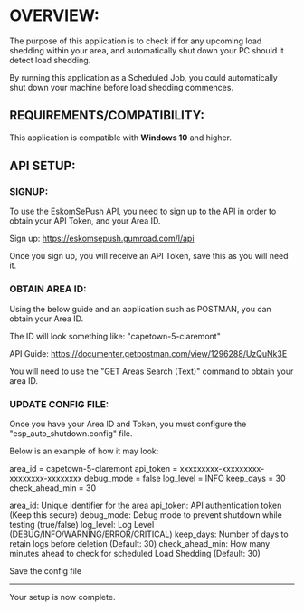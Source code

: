 # OVERVIEW:

The purpose of this application is to check if for any upcoming load shedding within your area, and automatically shut down your PC should it detect load shedding.

By running this application as a Scheduled Job, you could automatically shut down your machine before load shedding commences.


## REQUIREMENTS/COMPATIBILITY:

This application is compatible with <b>Windows 10</b> and higher.

## API SETUP:
### SIGNUP:

To use the EskomSePush API, you need to sign up to the API in order to obtain your API Token, and your Area ID.

Sign up:
https://eskomsepush.gumroad.com/l/api

Once you sign up, you will receive an API Token, save this as you will need it.

### OBTAIN AREA ID:

Using the below guide and an application such as POSTMAN, you can obtain your Area ID.

The ID will look something like: "capetown-5-claremont"

API Guide:
https://documenter.getpostman.com/view/1296288/UzQuNk3E

You will need to use the "GET Areas Search (Text)" command to obtain your area ID.

###  UPDATE CONFIG FILE:

Once you have your Area ID and Token, you must configure the "esp_auto_shutdown.config" file.

Below is an example of how it may look:

area_id = capetown-5-claremont
api_token = xxxxxxxxx-xxxxxxxxx-xxxxxxxx-xxxxxxxx
debug_mode = false
log_level = INFO
keep_days = 30
check_ahead_min = 30

area_id: Unique identifier for the area
api_token: API authentication token (Keep this secure)
debug_mode: Debug mode to prevent shutdown while testing (true/false)
log_level: Log Level (DEBUG/INFO/WARNING/ERROR/CRITICAL)
keep_days: Number of days to retain logs before deletion (Default: 30)
check_ahead_min: How many minutes ahead to check for scheduled Load Shedding (Default: 30)

Save the config file

----------------------------------------------------------

Your setup is now complete.
